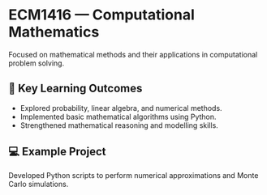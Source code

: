 # ECM1416 — Computational Mathematics

Focused on mathematical methods and their applications in computational problem solving.

## 🧠 Key Learning Outcomes
- Explored probability, linear algebra, and numerical methods.
- Implemented basic mathematical algorithms using Python.
- Strengthened mathematical reasoning and modelling skills.

## 💻 Example Project
Developed Python scripts to perform numerical approximations and Monte Carlo simulations.
